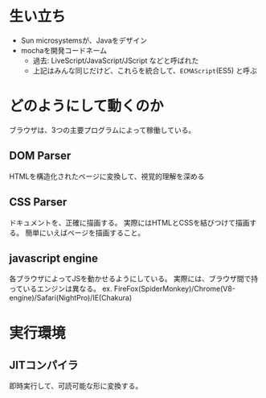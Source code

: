 # 生い立ち
* Sun microsystemsが、Javaをデザイン
* mochaを開発コードネーム
    * 過去: LiveScript/JavaScript/JScript などと呼ばれた
    * 上記はみんな同じだけど、これらを統合して、`ECMAScript`(ES5) と呼ぶ

# どのようにして動くのか
ブラウザは、3つの主要プログラムによって稼働している。
## DOM Parser
HTMLを構造化されたページに変換して、視覚的理解を深める
## CSS Parser
ドキュメントを、正確に描画する。
実際にはHTMLとCSSを結びつけて描画する。
簡単にいえばページを描画すること。
## javascript engine
各ブラウザによってJSを動かせるようにしている。
実際には、ブラウザ間で持っているエンジンは異なる。
ex. FireFox(SpiderMonkey)/Chrome(V8-engine)/Safari(NightPro)/IE(Chakura)

# 実行環境
## JITコンパイラ
即時実行して、可読可能な形に変換する。